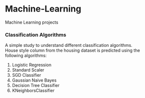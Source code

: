 # Machine-Learning
Machine Learning projects






<h3>Classification Algorithms</h3>
 A simple study to understand different classification algorithms.<br>
 House style column from the housing dataset is predicted using the following algorithms:

1. Logistic Regression
2. Standard Scaler
3. SGD Classifier
4. Gaussian Naive Bayes
5. Decision Tree Classifier
6. KNeighborsClassifier
